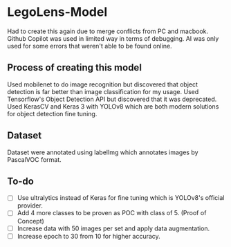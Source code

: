 # LegoLens-Model
Had to create this again due to merge conflicts from PC and macbook.
Github Copilot was used in limited way in terms of debugging.
AI was only used for some errors that weren't able to be found online.
## Process of creating this model
Used mobilenet to do image recognition but discovered that object detection is far better than image classification for my usage.
Used Tensorflow's Object Detection API but discovered that it was deprecated.
Used KerasCV and Keras 3 with YOLOv8 which are both modern solutions for object detection fine tuning.

## Dataset
Dataset were annotated using labelImg which annotates images by PascalVOC format.

## To-do
- [ ] Use ultralytics instead of Keras for fine tuning which is YOLOv8's official provider.
- [ ] Add 4 more classes to be proven as POC with class of 5. (Proof of Concept)
- [ ] Increase data with 50 images per set and apply data augmentation.
- [ ] Increase epoch to 30 from 10 for higher accuracy.
